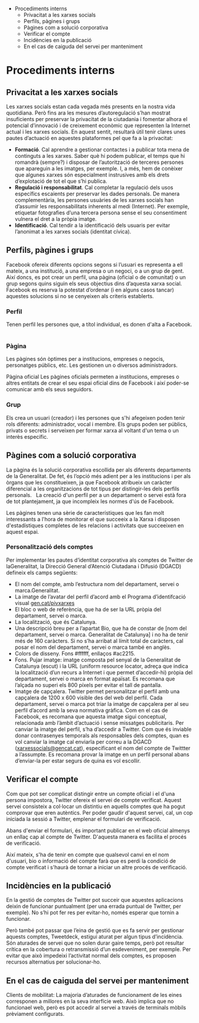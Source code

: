 <!-- MarkdownTOC -->

- Procediments interns
	- Privacitat a les xarxes socials
	- Perfils, pàgines i grups
	- Pàgines com a solució corporativa
	- Verificar el compte
	- Incidències en la publicació
	- En el cas de caiguda del servei per manteniment

<!-- /MarkdownTOC -->


# Procediments interns

## Privacitat a les xarxes socials

Les xarxes socials estan cada vegada més presents en la nostra vida quotidiana. Però fins ara les mesures d’autoregulació s’han mostrat insuficients per preservar la privacitat de la ciutadania i fomentar alhora el potencial d’innovació i de creixement econòmic que representen la Internet actual i les xarxes socials. En aquest sentit, resultarà útil tenir clares unes pautes d’actuació en aquestes plataformes pel que fa a la privacitat:

- **Formació**. Cal aprendre a gestionar contactes i a publicar tota mena de continguts a les xarxes. Saber què hi podem publicar, el temps que hi romandrà (sempre?) i disposar de l’autorització de terceres persones que apareguin a les imatges, per exemple. I, a més, hem de conèixer que algunes xarxes són especialment instrusives amb els drets d’explotació de tot el que s’hi publica.
- **Regulació i responsabilitat**. Cal completar la regulació dels usos específics escaients per preservar les dades personals. De manera complementària, les persones usuàries de les xarxes socials han d’assumir les responsabilitats inherents al medi (Internet). Per exemple, etiquetar fotografies d’una tercera persona sense el seu consentiment vulnera el dret a la pròpia imatge.
- **Identificació**. Cal tendir a la identificació dels usuaris per evitar l’anonimat a les xarxes socials (identitat cívica).


## Perfils, pàgines i grups
Facebook ofereix diferents opcions segons si l’usuari es representa a ell mateix, a una institució, a una empresa o un negoci, o a un grup de gent. Així doncs, es pot crear un perfil, una pàgina (oficial o de comunitat) o un grup segons quins siguin els seus objectius dins d’aquesta xarxa social. Facebook es reserva la potestat d’ordenar (i en alguns casos tancar) aquestes solucions si no se cenyeixen als criteris establerts.
 
### Perfil
Tenen perfil les persones que, a títol individual, es donen d'alta a Facebook.
 
### Pàgina
Les pàgines són òptimes per a institucions, empreses o negocis, personatges públics, etc. Les gestionen un o diversos administradors.

Pàgina oficial
Les pàgines oficials permeten a institucions, empreses o altres entitats de crear el seu espai oficial dins de Facebook i així poder-se comunicar amb els seus seguidors.


### Grup
Els crea un usuari (creador) i les persones que s'hi afegeixen poden tenir rols diferents: administrador, vocal i membre. Els grups poden ser públics, privats o secrets i serveixen per formar xarxa al voltant d'un tema o un interès específic.
 
## Pàgines com a solució corporativa 
La pàgina és la solució corporativa escollida per als diferents departaments de la Generalitat. De fet, és l’opció més adient per a les institucions i per als òrgans que les constitueixen, ja que Facebook atribueix un caràcter diferencial a les
organitzacions de tot tipus per distingir-les dels perfils personals.
 
La creació d'un perfil per a un departament o servei està fora de tot plantejament, ja que incompleix les normes d'ús de Facebook.

Les pàgines tenen una sèrie de característiques que les fan molt interessants a l'hora de monitorar el que succeeix a la Xarxa i disposen d'estadístiques completes de les relacions i activitats que succeeixen en aquest espai.


### Personalització dels comptes
Per implementar les pautes d’identitat corporativa als comptes de Twitter de laGeneralitat, la Direcció General d’Atenció Ciutadana i Difusió (DGACD) defineix els camps següents:

- El nom del compte, amb l’estructura nom del departament, servei o marca.Generalitat.
- La imatge de l’avatar del perfil d’acord amb el Programa d’identifcació visual [gen.cat/pivxarxes](http://gen.cat/pivxarxes)
- El bloc o web de referència, que ha de ser la URL pròpia del departament, servei o marca.
- La localització, que és Catalunya.
- Una descripció breu per a l’apartat Bio, que ha de constar de [nom del departament, servei o marca. Generalitat de Catalunya] i no ha de tenir més de 160 caràcters. Si no s’ha arribat al límit total de caràcters, cal posar el nom del departament, servei o marca també en anglès.
- Colors de disseny. Fons #ffffff, enllaços #ac2215.
- Fons. Pujar imatge: imatge composta pel senyal de la Generalitat de Catalunya (escut) i la URL (uniform resource locator, adreça que indica la localització d’un recurs a Internet i que permet d’accedir-hi) pròpia del departament, servei o marca en format apaïsat. Es recomana que l’alçada no superi els 800 píxels per evitar el tall de pantalla.
- Imatge de capçalera. Twitter permet personalitzar el perfil amb una capçalera de 1200 x 600 visible des del web del perfil. Cada departament, servei o marca pot triar la imatge de capçalera per al seu perfil d’acord amb la seva normativa gràfica. Com en el cas de Facebook, es recomana que aquesta imatge sigui conceptual, relacionada amb l’àmbit d’actuació i sense missatges publicitaris. Per canviar la imatge del perfil, s’ha d’accedir a Twitter. Com que és inviable donar contrasenyes temporals als responsables dels comptes, quan es vol canviar la imatge cal enviarla per correu a la DGACD (xarxessocials@gencat.cat), especificant el nom del compte de Twittter a l’assumpte. Es recomana provar la imatge en un perfil personal abans d’enviar-la per estar segurs de quina es vol escollir.


## Verificar el compte
Com que pot ser complicat distingir entre un compte oficial i el d'una persona impostora, Twitter ofereix el servei de compte verificat. Aquest servei consisteix a col·locar un distintiu en aquells comptes que ha pogut comprovar que eren autèntics. Per poder gaudir d'aquest servei, cal, un cop iniciada la sessió a Twitter, emplenar el formulari de verificació.

Abans d'enviar el formulari, és important publicar en el web oficial almenys un enllaç cap al compte de Twitter. D'aquesta manera es facilita el procés de verificació.

Així mateix, s'ha de tenir en compte que qualsevol canvi en el nom d'usuari, bio o informació del compte farà que es perdi la condició de compte verificat i s'haurà de tornar a iniciar un altre procés de verificació.

## Incidències en la publicació
En la gestió de comptes de Twitter pot succeir que aquestes aplicacions deixin de funcionar puntualment (per una errada puntual de Twitter, per exemple). No s’hi pot fer res per evitar-ho, només esperar que tornin a funcionar.

Però també pot passar que l’eina de gestió que es fa servir per gestionar aquests comptes, Tweetdeck, estigui aturat per algun tipus d’incidència. Són aturades de servei que no solen durar gaire temps, però pot resultar crítica en la cobertura
o retransmissió d’un esdeveniment, per exemple. Per evitar que això impedeixi l’activitat normal dels comptes, es proposen recursos alternatius per solucionar-ho.

## En el cas de caiguda del servei per manteniment
Clients de mobilitat: La majoria d’aturades de funcionament de les eines corresponen a millores en la seva interfície web. Això implica que no funcionael web, però es pot accedir al servei a través de terminals mòbils prèviament configurats.

